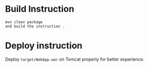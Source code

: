 # 


# Build Instruction


```
mvn clean package
and build the instruction .
```

# Deploy instruction

Deploy ```target/WebApp.war``` on Tomcat properly for better experience.

